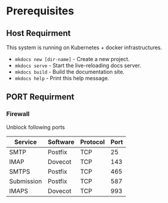 # Prerequisites


## Host Requirment

This system is running on Kubernetes + docker infrastructures.


* `mkdocs new [dir-name]` - Create a new project.
* `mkdocs serve` - Start the live-reloading docs server.
* `mkdocs build` - Build the documentation site.
* `mkdocs help` - Print this help message.

## PORT Requirment


### Firewall

Unblock following ports

| Service | Software | Protocol | Port |
| ------- | -------- | -------- | ---- |
| SMTP | Postfix | TCP | 25 |
| IMAP | Dovecot | TCP | 143 |
| SMTPS | Postfix | TCP | 465 |
| Submission | Postfix | TCP | 587 |
| IMAPS | Dovecot | TCP | 993 |